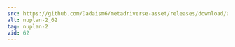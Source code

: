 ```yaml
---
src: https://github.com/Dadaism6/metadriverse-asset/releases/download/assetsv1.0.2/nuplan-2_62.mp4
alt: nuplan-2_62
tag: nuplan-2
vid: 62
---
```

